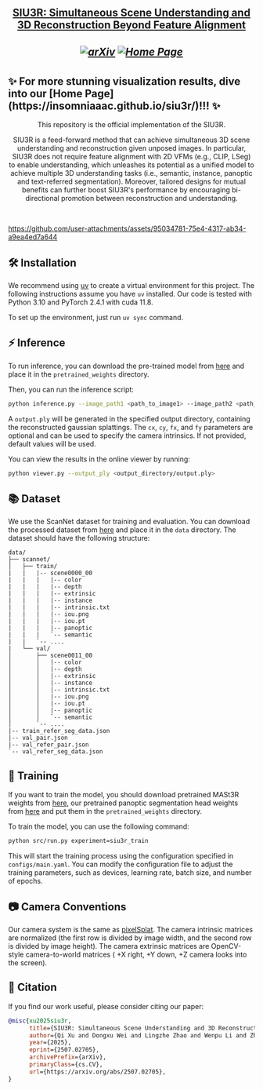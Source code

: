 <h2 align="center"> <a href="https://arxiv.org/abs/2507.02705"> SIU3R: Simultaneous Scene Understanding and 3D Reconstruction Beyond Feature Alignment

<h5 align="center">

[![arXiv](https://img.shields.io/badge/Arxiv-2507.02705-b31b1b.svg?logo=arXiv)](https://arxiv.org/abs/2507.02705)
[![Home Page](https://img.shields.io/badge/Project-Website-green.svg)](https://insomniaaac.github.io/siu3r/)

</h5>
<h2>
      ✨ For more stunning visualization results, dive into our [Home Page](https://insomniaaac.github.io/siu3r/)!!! ✨ 
</h2>
<div align="center">

This repository is the official implementation of the SIU3R.

SIU3R is a feed-forward method that can achieve simultaneous 3D scene understanding and reconstruction given unposed images. In particular, SIU3R does not require feature alignment with 2D VFMs (e.g., CLIP, LSeg) to enable understanding, which unleashes its potential as a unified model to achieve multiple 3D understanding tasks (i.e., semantic, instance, panoptic and text-referred segmentation). Moreover, tailored designs for mutual benefits can further boost SIU3R's performance by encouraging bi-directional promotion between reconstruction and understanding.
</div>
<br>

https://github.com/user-attachments/assets/95034781-75e4-4317-ab34-a9ea4ed7a644

## 🛠️ Installation
We recommend using [uv](https://docs.astral.sh/uv/) to create a virtual environment for this project. The following instructions assume you have `uv` installed. Our code is tested with Python 3.10 and PyTorch 2.4.1 with cuda 11.8.

To set up the environment, just run `uv sync` command.

## ⚡️ Inference
To run inference, you can download the pre-trained model from [here](https://huggingface.co/datasets/insomnia7/SIU3R/blob/main/siu3r_epoch100.ckpt) and place it in the `pretrained_weights` directory.

Then, you can run the inference script:
```bash
python inference.py --image_path1 <path_to_image1> --image_path2 <path_to_image2> --output_path <output_directory> [--cx <cx_value>] [--cy <cy_value>] [--fx <fx_value>] [--fy <fy_value>]
```
A `output.ply` will be generated in the specified output directory, containing the reconstructed gaussian splattings. The `cx`, `cy`, `fx`, and `fy` parameters are optional and can be used to specify the camera intrinsics. If not provided, default values will be used.

You can view the results in the online viewer by running:
```bash
python viewer.py --output_ply <output_directory/output.ply>
```

## 📚 Dataset
We use the ScanNet dataset for training and evaluation. You can download the processed dataset from [here](https://huggingface.co/datasets/insomnia7/SIU3R/tree/main/scannet) and place it in the `data` directory. The dataset should have the following structure:
```
data/
├── scannet/
│   ├── train/
|   |   |-- scene0000_00
|   |   |   |-- color
|   |   |   |-- depth
|   |   |   |-- extrinsic
|   |   |   |-- instance
|   |   |   |-- intrinsic.txt
|   |   |   |-- iou.png
|   |   |   |-- iou.pt
|   |   |   |-- panoptic
|   |   |   `-- semantic
|   |   `-- ....
|   └── val/
│       ├── scene0011_00
│       │   |-- color
│       │   |-- depth
│       │   |-- extrinsic
│       │   |-- instance
│       │   |-- intrinsic.txt
│       │   |-- iou.png
│       │   |-- iou.pt
│       │   |-- panoptic
│       │   `-- semantic
│       `-- ....
|-- train_refer_seg_data.json
|-- val_pair.json
|-- val_refer_pair.json
`-- val_refer_seg_data.json
```

## 📝 Training
If you want to train the model, you should download pretrained MASt3R weights from [here](https://download.europe.naverlabs.com/ComputerVision/MASt3R/MASt3R_ViTLarge_BaseDecoder_512_catmlpdpt_metric.pth), our pretrained panoptic segmentation head weights from [here](https://huggingface.co/datasets/insomnia7/SIU3R/blob/main/panoptic_coco_pretrain_vitadapter_maskdecoder_epoch60.ckpt) and put them in the `pretrained_weights` directory. 

To train the model, you can use the following command:
```bash
python src/run.py experiment=siu3r_train
```
This will start the training process using the configuration specified in `configs/main.yaml`. You can modify the configuration file to adjust the training parameters, such as devices, learning rate, batch size, and number of epochs.

## 📷 Camera Conventions
Our camera system is the same as [pixelSplat](https://github.com/dcharatan/pixelsplat). The camera intrinsic matrices are normalized (the first row is divided by image width, and the second row is divided by image height). The camera extrinsic matrices are OpenCV-style camera-to-world matrices ( +X right, +Y down, +Z camera looks into the screen).

## 📖 Citation
If you find our work useful, please consider citing our paper:
```bibtex
@misc{xu2025siu3r,
      title={SIU3R: Simultaneous Scene Understanding and 3D Reconstruction Beyond Feature Alignment}, 
      author={Qi Xu and Dongxu Wei and Lingzhe Zhao and Wenpu Li and Zhangchi Huang and Shunping Ji and Peidong Liu},
      year={2025},
      eprint={2507.02705},
      archivePrefix={arXiv},
      primaryClass={cs.CV},
      url={https://arxiv.org/abs/2507.02705}, 
}
```

